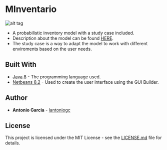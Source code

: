 # MInventario

![alt tag](https://i.imgur.com/y39CL17.png)

* A probabilistic inventory model with a study case included.
* Description about the model can be found [HERE](https://www.unleashedsoftware.com/blog/understanding-probabilistic-inventory-model).
* The study case is a way to adapt the model to work with different enviroments based on the user needs.

## Built With

* [Java 8](https://www.oracle.com/technetwork/java/javase/downloads/jre8-downloads-2133155.html/) - The programming language used.
* [Netbeans 8.2](https://netbeans.org/) - Used to create the user interface using the GUI Builder.

## Author

* **Antonio Garcia** - [lantoniogc](https://github.com/lantoniogc/)

## License

This project is licensed under the MIT License - see the [LICENSE.md](LICENSE.md) file for details.
